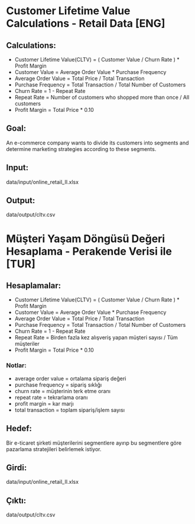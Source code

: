# Customer Lifetime Value Calculations - Retail Data [ENG]

## Calculations: 
- Customer Lifetime Value(CLTV) = ( Customer Value / Churn Rate ) * Profit Margin
- Customer Value = Average Order Value * Purchase Frequency
- Average Order Value = Total Price / Total Transaction
- Purchase Frequency = Total Transaction / Total Number of Customers
- Churn Rate = 1 - Repeat Rate
- Repeat Rate = Number of customers who shopped more than once / All customers
- Profit Margin = Total Price * 0.10

## Goal:
An e-commerce company wants to divide its customers into segments and determine marketing strategies according to these segments.

## Input:
data/input/online_retail_II.xlsx

## Output:
data/output/cltv.csv


# Müşteri Yaşam Döngüsü Değeri Hesaplama - Perakende Verisi ile [TUR]

## Hesaplamalar: 
- Customer Lifetime Value(CLTV) = ( Customer Value / Churn Rate ) * Profit Margin
- Customer Value = Average Order Value * Purchase Frequency
- Average Order Value = Total Price / Total Transaction
- Purchase Frequency = Total Transaction / Total Number of Customers
- Churn Rate = 1 - Repeat Rate
- Repeat Rate = Birden fazla kez alışveriş yapan müşteri sayısı / Tüm müşteriler
- Profit Margin = Total Price * 0.10

### Notlar:
- average order value = ortalama sipariş değeri
- purchase frequency = sipariş sıklığı
- churn rate = müşterinin terk etme oranı
- repeat rate = tekrarlama oranı
- profit margin = kar marjı
- total transaction = toplam sipariş/işlem sayısı

## Hedef:
Bir e-ticaret şirketi müşterilerini segmentlere ayırıp bu segmentlere göre pazarlama stratejileri belirlemek istiyor.

## Girdi:
data/input/online_retail_II.xlsx

## Çıktı:
data/output/cltv.csv
